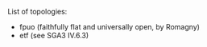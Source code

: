 List of topologies:

* fpuo (faithfully flat and universally open, by Romagny)
* etf (see SGA3 IV.6.3)
